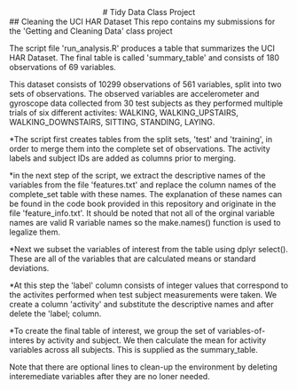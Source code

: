 <center># Tidy Data Class Project</center>
## Cleaning the UCI HAR Dataset
This repo contains my submissions for the 'Getting and Cleaning Data' class project

The script file 'run_analysis.R' produces a table that summarizes the UCI HAR Dataset. The final table
is called 'summary_table' and consists of 180 observations of 69 variables.

This dataset consists of 10299 observations of 561 variables, split into two sets of observations. The observed variables are accelerometer and gyroscope data collected from 30 test subjects as they performed multiple trials of six different activites: WALKING, WALKING_UPSTAIRS, WALKING_DOWNSTAIRS, SITTING, STANDING, LAYING.

*The script first creates tables from the split sets, 'test' and 'training', in order to merge them into the complete set of observations. The activity labels and subject IDs are added as columns prior to merging.

*in the next step of the script, we extract the descriptive names of the variables from the file 'features.txt' and replace the column names of the complete_set table with these names. The explanation of these names can be found in the code book provided in this repository and originate in the file 'feature_info.txt'. It should be noted that not all of the orginal variable names are valid R variable names so the make.names() function is used to legalize them.

*Next we subset the variables of interest from the table using dplyr select(). These are all of the variables that are calculated means or standard deviations.

*At this step the 'label' column consists of integer values that correspond to the activites performed when test subject measurements were taken. We create a column 'activity' and substitute the descriptive names and after delete the 'label; column.

*To create the final table of interest, we group the set of variables-of-interes by activity and subject. We then calculate the mean for activity variables across all subjects. This is supplied as the summary_table.

Note that there are optional lines to clean-up the environment by deleting interemediate variables after they are no loner needed.

